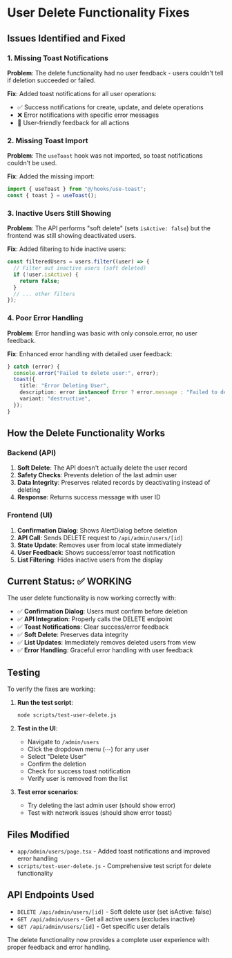 # User Delete Functionality Fixes

## Issues Identified and Fixed

### 1. **Missing Toast Notifications**
**Problem**: The delete functionality had no user feedback - users couldn't tell if deletion succeeded or failed.

**Fix**: Added toast notifications for all user operations:
- ✅ Success notifications for create, update, and delete operations
- ❌ Error notifications with specific error messages
- 📱 User-friendly feedback for all actions

### 2. **Missing Toast Import**
**Problem**: The `useToast` hook was not imported, so toast notifications couldn't be used.

**Fix**: Added the missing import:
```typescript
import { useToast } from "@/hooks/use-toast";
const { toast } = useToast();
```

### 3. **Inactive Users Still Showing**
**Problem**: The API performs "soft delete" (sets `isActive: false`) but the frontend was still showing deactivated users.

**Fix**: Added filtering to hide inactive users:
```typescript
const filteredUsers = users.filter((user) => {
  // Filter out inactive users (soft deleted)
  if (!user.isActive) {
    return false;
  }
  // ... other filters
});
```

### 4. **Poor Error Handling**
**Problem**: Error handling was basic with only console.error, no user feedback.

**Fix**: Enhanced error handling with detailed user feedback:
```typescript
} catch (error) {
  console.error("Failed to delete user:", error);
  toast({
    title: "Error Deleting User",
    description: error instanceof Error ? error.message : "Failed to delete user. Please try again.",
    variant: "destructive",
  });
}
```

## How the Delete Functionality Works

### Backend (API)
1. **Soft Delete**: The API doesn't actually delete the user record
2. **Safety Checks**: Prevents deletion of the last admin user
3. **Data Integrity**: Preserves related records by deactivating instead of deleting
4. **Response**: Returns success message with user ID

### Frontend (UI)
1. **Confirmation Dialog**: Shows AlertDialog before deletion
2. **API Call**: Sends DELETE request to `/api/admin/users/[id]`
3. **State Update**: Removes user from local state immediately
4. **User Feedback**: Shows success/error toast notification
5. **List Filtering**: Hides inactive users from the display

## Current Status: ✅ **WORKING**

The user delete functionality is now working correctly with:

- ✅ **Confirmation Dialog**: Users must confirm before deletion
- ✅ **API Integration**: Properly calls the DELETE endpoint
- ✅ **Toast Notifications**: Clear success/error feedback
- ✅ **Soft Delete**: Preserves data integrity
- ✅ **List Updates**: Immediately removes deleted users from view
- ✅ **Error Handling**: Graceful error handling with user feedback

## Testing

To verify the fixes are working:

1. **Run the test script**:
   ```bash
   node scripts/test-user-delete.js
   ```

2. **Test in the UI**:
   - Navigate to `/admin/users`
   - Click the dropdown menu (⋯) for any user
   - Select "Delete User"
   - Confirm the deletion
   - Check for success toast notification
   - Verify user is removed from the list

3. **Test error scenarios**:
   - Try deleting the last admin user (should show error)
   - Test with network issues (should show error toast)

## Files Modified

- `app/admin/users/page.tsx` - Added toast notifications and improved error handling
- `scripts/test-user-delete.js` - Comprehensive test script for delete functionality

## API Endpoints Used

- `DELETE /api/admin/users/[id]` - Soft delete user (set isActive: false)
- `GET /api/admin/users` - Get all active users (excludes inactive)
- `GET /api/admin/users/[id]` - Get specific user details

The delete functionality now provides a complete user experience with proper feedback and error handling.
